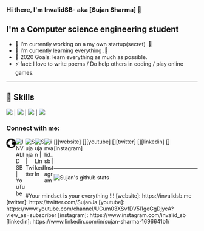 ### Hi there, I'm InvalidSB- aka [Sujan Sharma] 👋

## I'm a Computer science engineering student
- 🔭 I’m currently working on a my own startup(secret) .🤫
- 🌱 I’m currently learning everything .🤣
- 🥅 2020 Goals: learn everything as much as possible.
- ⚡ fact: I love to write poems / Do help others in coding / play online games.
---
## 🚀 Skills
<img src="https://img.shields.io/badge/javascript-%23F7DF1E.svg?&style=flat-square&logo=javascript&logoColor=red" /> | <img src="https://img.shields.io/badge/python-%233776AB.svg?&style=flat-square&logo=python&logoColor=cyan" /> | <img src="https://img.shields.io/badge/html-%23239120.svg?&style=flat-square&logo=html5&logoColor=black" /> | <img src="https://img.shields.io/badge/css-%23239120.svg?&style=flat-square&logo=css3&logoColor=white" /> 
<br/>

### Connect with me:

[<img align="left" alt="invalidsb.me" width="25px" src="https://raw.githubusercontent.com/iconic/open-iconic/master/svg/globe.svg" />][website]
[<img align="left" alt="INVALID SB | YouTube" width="25px" src="https://cdn.jsdelivr.net/npm/simple-icons@v3/icons/youtube.svg" />][youtube]
[<img align="left" alt="Sujanja | Twitter" width="25px" src="https://cdn.jsdelivr.net/npm/simple-icons@v3/icons/twitter.svg" />][twitter]
[<img align="left" alt="Sujan | LinkedIn" width="25px" src="https://cdn.jsdelivr.net/npm/simple-icons@v3/icons/linkedin.svg" />][linkedin]
[<img align="left" alt="invalid_sb | Instagram" width="25px" src="https://cdn.jsdelivr.net/npm/simple-icons@v3/icons/instagram.svg" />][instagram]

<br />

---
![Sujan's github stats](https://github-readme-stats.vercel.app/api?username=InvalidSB&show_icons=true&theme=merko)


<br/>
#Your mindset is your everything !!!
[website]: https://invalidsb.me
[twitter]: https://twitter.com/SujanJa
[youtube]: https://www.youtube.com/channel/UCum03XSvfDV5l1geGgDjycA?view_as=subscriber
[instagram]: https://www.instagram.com/invalid_sb
[linkedin]: https://www.linkedin.com/in/sujan-sharma-1696641b1/

